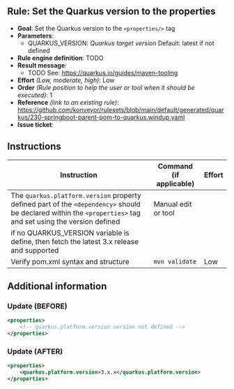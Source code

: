 ## Rule: Set the Quarkus version to the properties

- **Goal**: Set the Quarkus version to the `<properties/>` tag
- **Parameters**:
  - QUARKUS_VERSION: _Quarkus target version_ Default: latest if not defined
- **Rule engine definition**: TODO
- **Result message**: 
  - TODO See: https://quarkus.io/guides/maven-tooling
- **Effort** _(Low, moderate, high)_: Low
- **Order** _(Rule position to help the user or tool when it should be executed)_: 1 
- **Reference** _(link to an existing rule)_: https://github.com/konveyor/rulesets/blob/main/default/generated/quarkus/230-springboot-parent-pom-to-quarkus.windup.yaml
- **Issue ticket**: 

## Instructions

| Instruction                                                                                                                                                   | Command (if applicable) | Effort |
|---------------------------------------------------------------------------------------------------------------------------------------------------------------|-------------------------|--------|
| The `quarkus.platform.version` property defined part of the `<dependency>` should be declared within the `<properties>` tag and set using the version defined | Manual edit or tool     |        |
| if no QUARKUS_VERSION variable is define, then fetch the latest 3.x release and supported                                                                     |                         |        |
| Verify pom.xml syntax and structure                                                                                                                           | `mvn validate`          | Low    |

## Additional information

### Update <properties> (BEFORE)
```xml
<properties>
    <!-- quarkus.platform.version version not defined -->
</properties>
```

### Update <properties> (AFTER)
```xml
<properties>
    <quarkus.platform.version>3.x.x</quarkus.platform.version>
</properties>
```